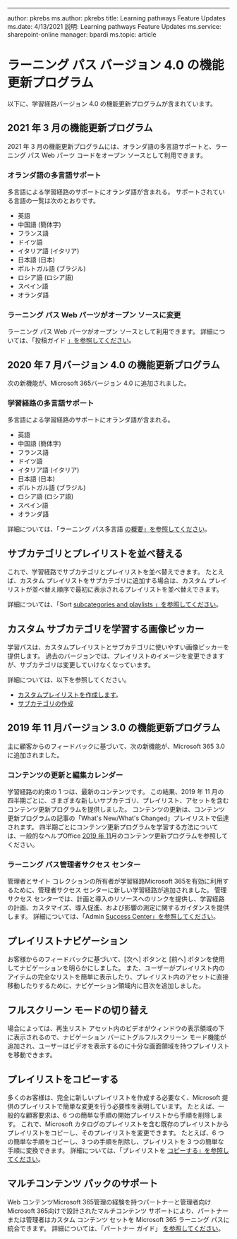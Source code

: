 ---
author: pkrebs ms.author: pkrebs title: Learning pathways Feature Updates ms.date: 4/13/2021 説明: Learning pathways Feature Updates ms.service: sharepoint-online manager: bpardi ms.topic: article

# <a name="learning-pathways-version-40-feature-updates"></a>ラーニング パス バージョン 4.0 の機能更新プログラム
以下に、学習経路バージョン 4.0 の機能更新プログラムが含まれています。  

## <a name="march-2021-feature-updates"></a>2021 年 3 月の機能更新プログラム
2021 年 3 月の機能更新プログラムには、オランダ語の多言語サポートと、ラーニング パス Web パーツ コードをオープン ソースとして利用できます。 

### <a name="multilingual-support-for-dutch"></a>オランダ語の多言語サポート 
多言語による学習経路のサポートにオランダ語が含まれる。 サポートされている言語の一覧は次のとおりです。 
- 英語     
- 中国語 (簡体字) 
- フランス語 
- ドイツ語 
- イタリア語 (イタリア) 
- 日本語 (日本) 
- ポルトガル語 (ブラジル) 
- ロシア語 (ロシア語) 
- スペイン語
- オランダ語 

### <a name="learning-pathways-web-part-is-now-open-source"></a>ラーニング パス Web パーツがオープン ソースに変更
ラーニング パス Web パーツがオープン ソースとして利用できます。 詳細については、「投稿ガイド [」を参照してください](https://github.com/pnp/custom-learning-office-365#contributions)。

## <a name="july-2020-version-40-feature-updates"></a>2020 年 7 月バージョン 4.0 の機能更新プログラム 

次の新機能が、Microsoft 365バージョン 4.0 に追加されました。 

### <a name="multilingual-support-for-learning-pathways"></a>学習経路の多言語サポート 
多言語による学習経路のサポートにオランダ語が含まれる。 
- 英語     
- 中国語 (簡体字) 
- フランス語 
- ドイツ語 
- イタリア語 (イタリア) 
- 日本語 (日本) 
- ポルトガル語 (ブラジル) 
- ロシア語 (ロシア語) 
- スペイン語
- オランダ語 


詳細については、「ラーニング パス多言語 [の概要」を参照してください](custom_overview.md)。 

## <a name="sort-subcategories-and-playlists"></a>サブカテゴリとプレイリストを並べ替える

これで、学習経路でサブカテゴリとプレイリストを並べ替えできます。 たとえば、カスタム プレイリストをサブカテゴリに追加する場合は、カスタム プレイリストが並べ替え順序で最初に表示されるプレイリストを並べ替えできます。 

詳細については、「Sort [subcategories and playlists 」を参照してください](custom_sortsubplay.md)。 

## <a name="image-picker-for-learning-pathways-custom-subcategories"></a>カスタム サブカテゴリを学習する画像ピッカー 
学習パスは、カスタムプレイリストとサブカテゴリに使いやすい画像ピッカーを提供します。  過去のバージョンでは、プレイリストのイメージを変更できますが、サブカテゴリは変更していけなくなっています。  

詳細については、以下を参照してください。
- [カスタムプレイリストを作成します](custom_createnewplaylist.md)。 
- [サブカテゴリの作成](custom_createnewcat.md)

## <a name="november-2019-version-30-feature-updates"></a>2019 年 11 月バージョン 3.0 の機能更新プログラム
主に顧客からのフィードバックに基づいて、次の新機能が、Microsoft 365 3.0 に追加されました。

### <a name="content-updates-and-editorial-calendar"></a>コンテンツの更新と編集カレンダー
学習経路の約束の 1 つは、最新のコンテンツです。 この結果、2019 年 11 月の四半期ごとに、さまざまな新しいサブカテゴリ、プレイリスト、アセットを含むコンテンツ更新プログラムを提供しました。 コンテンツの更新は、コンテンツ更新プログラムの記事の「What's New/What's Changed」プレイリストで伝達されます。 四半期ごとにコンテンツ更新プログラムを学習する方法については、一般的なヘルプOffice [2019 年 11](custom_contentupdates.md)月のコンテンツ更新プログラムを参照してください。

### <a name="learning-pathways-admin-success-center"></a>ラーニング パス管理者サクセス センター
管理者とサイト コレクションの所有者が学習経路Microsoft 365を有効に利用するために、管理者サクセス センターに新しい学習経路が追加されました。 管理サクセス センターでは、計画と導入のリソースへのリンクを提供し、学習経路の計画、カスタマイズ、導入促進、および影響の測定に関するガイダンスを提供します。 詳細については、「Admin [Success Center」を参照してください](custom_successcenter.md)。

## <a name="playlist-navigation"></a>プレイリストナビゲーション
お客様からのフィードバックに基づいて、[次へ] ボタンと [前へ] ボタンを使用してナビゲーションを明らかにしました。 また、ユーザーがプレイリスト内のアイテムの完全なリストを簡単に表示したり、プレイリスト内のアセットに直接移動したりするために、ナビゲーション領域内に目次を追加しました。

## <a name="toggle-full-screen-mode"></a>フルスクリーン モードの切り替え
場合によっては、再生リスト アセット内のビデオがウィンドウの表示領域の下に表示されるので、ナビゲーション バーにトグルフルスクリーン モード機能が追加され、ユーザーはビデオを表示するのに十分な画面領域を持つプレイリストを移動できます。

## <a name="copy-a-playlist"></a>プレイリストをコピーする
多くのお客様は、完全に新しいプレイリストを作成する必要なく、Microsoft 提供のプレイリストで簡単な変更を行う必要性を表明しています。 たとえば、一般的な顧客要求は、6 つの簡単な手順の開始プレイリストから手順を削除します。 これで、Microsoft カタログのプレイリストを含む既存のプレイリストからプレイリストをコピーし、そのプレイリストを変更できます。 たとえば、6 つの簡単な手順をコピーし、3 つの手順を削除し、プレイリストを 3 つの簡単な手順に変換できます。 詳細については、「プレイリストを [コピーする」を参照してください](custom_copyplaylist.md)。

## <a name="multi-content-pack-support"></a>マルチコンテンツ パックのサポート
Web コンテンツMicrosoft 365管理の経験を持つパートナーと管理者向けMicrosoft 365向けで設計されたマルチコンテンツ サポートにより、パートナーまたは管理者はカスタム コンテンツ セットを Microsoft 365 ラーニング パスに統合できます。 詳細については、「パートナー ガイド」 [を参照してください](custom_partnerguide.md)。

